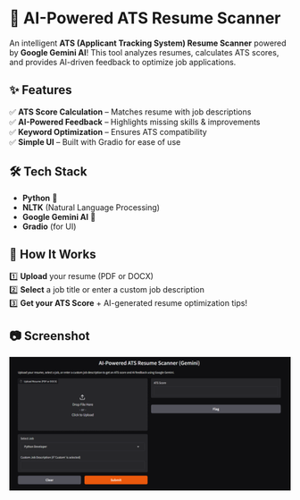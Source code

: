 # 🚀 AI-Powered ATS Resume Scanner  

An intelligent **ATS (Applicant Tracking System) Resume Scanner** powered by **Google Gemini AI**! This tool analyzes resumes, calculates ATS scores, and provides AI-driven feedback to optimize job applications.  

## ✨ Features  
✅ **ATS Score Calculation** – Matches resume with job descriptions  
✅ **AI-Powered Feedback** – Highlights missing skills & improvements  
✅ **Keyword Optimization** – Ensures ATS compatibility  
✅ **Simple UI** – Built with Gradio for ease of use  

## 🛠️ Tech Stack  
- **Python** 🐍  
- **NLTK** (Natural Language Processing)  
- **Google Gemini AI** 🤖  
- **Gradio** (for UI)  

## 🚀 How It Works  
1️⃣ **Upload** your resume (PDF or DOCX)  
2️⃣ **Select** a job title or enter a custom job description  
3️⃣ **Get your ATS Score** + AI-generated resume optimization tips!  

## 📷 Screenshot  
![Preview](https://github.com/Charancherry5/ATS_score_checker_using_Gemini_API/blob/main/ATS_cheaker.png)  
